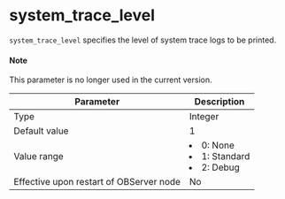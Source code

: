 system_trace_level
=======================================

`system_trace_level` specifies the level of system trace logs to be printed.

<main id="notice" type='explain'>
    <h4>Note</h4>
    <p>This parameter is no longer used in the current version. </p>
</main>


| **Parameter** | **Description** |
|------------------|-------|
| Type | Integer |
| Default value | 1 |
| Value range | <li> 0: None   <li> 1: Standard   <li> 2: Debug |
| Effective upon restart of OBServer node | No |